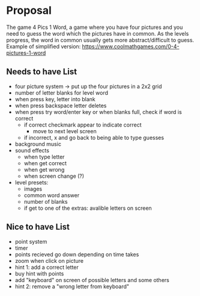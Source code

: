 # Proposal

The game 4 Pics 1 Word, a game where you have four pictures and you need to guess the word which the pictures have in common.  As the levels progress, the word in common usually gets more abstract/difficult to guess.
Example of simplified version: https://www.coolmathgames.com/0-4-pictures-1-word

## Needs to have List

- four picture system -> put up the four pictures in a 2x2 grid
- number of letter blanks for level word
- when press key, letter into blank
- when press backspace letter deletes
- when press try word/enter key or when blanks full, check if word is correct
    - if correct checkmark appear to indicate correct
        - move to next level screen
    - if incorrect, x and go back to being able to type guesses
- background music
- sound effects 
    - when type letter
    - when get correct
    - when get wrong
    - when screen change (?)
- level presets:
    - images
    - common word answer
    - number of blanks
    - if get to one of the extras: avalible letters on screen

## Nice to have List

- point system
- timer
- points recieved go down depending on time takes
- zoom when click on picture
- hint 1: add a correct letter
- buy hint with points
- add "keyboard" on screen of possible letters and some others
- hint 2: remove a "wrong letter from keyboard"
